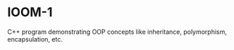# IOOM-1
C++ program demonstrating OOP concepts like inheritance, polymorphism, encapsulation, etc.
